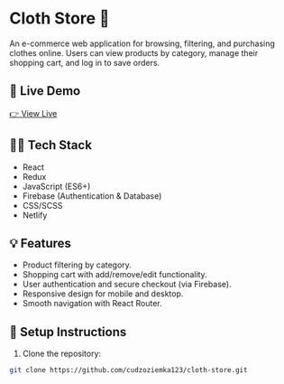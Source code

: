 # Cloth Store 🛒

An e-commerce web application for browsing, filtering, and purchasing clothes online. Users can view products by category, manage their shopping cart, and log in to save orders.

## 🚀 Live Demo

[👉 View Live](https://clothing-shop-page.netlify.app/)

## 🧑‍💻 Tech Stack

- React
- Redux
- JavaScript (ES6+)
- Firebase (Authentication & Database)
- CSS/SCSS
- Netlify

## 💡 Features

- Product filtering by category.
- Shopping cart with add/remove/edit functionality.
- User authentication and secure checkout (via Firebase).
- Responsive design for mobile and desktop.
- Smooth navigation with React Router.


## 🔧 Setup Instructions

1. Clone the repository:
```bash
git clone https://github.com/cudzoziemka123/cloth-store.git
